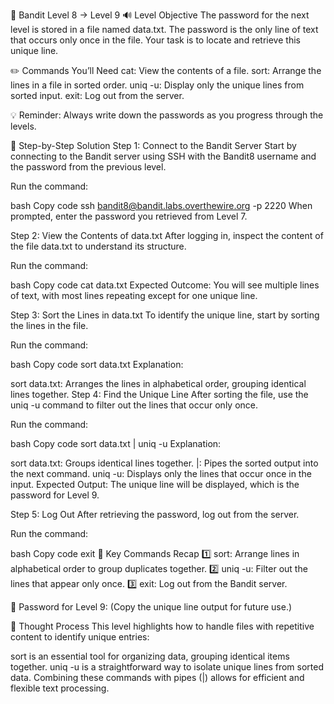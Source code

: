 🎲 Bandit Level 8 → Level 9
🔊 Level Objective
The password for the next level is stored in a file named data.txt. The password is the only line of text that occurs only once in the file. Your task is to locate and retrieve this unique line.

✏️ Commands You’ll Need
cat: View the contents of a file.
sort: Arrange the lines in a file in sorted order.
uniq -u: Display only the unique lines from sorted input.
exit: Log out from the server.

💡 Reminder: Always write down the passwords as you progress through the levels.

📃 Step-by-Step Solution
Step 1: Connect to the Bandit Server
Start by connecting to the Bandit server using SSH with the Bandit8 username and the password from the previous level.

Run the command:

bash
Copy code
ssh bandit8@bandit.labs.overthewire.org -p 2220
When prompted, enter the password you retrieved from Level 7.

Step 2: View the Contents of data.txt
After logging in, inspect the content of the file data.txt to understand its structure.

Run the command:

bash
Copy code
cat data.txt
Expected Outcome:
You will see multiple lines of text, with most lines repeating except for one unique line.

Step 3: Sort the Lines in data.txt
To identify the unique line, start by sorting the lines in the file.

Run the command:

bash
Copy code
sort data.txt
Explanation:

sort data.txt: Arranges the lines in alphabetical order, grouping identical lines together.
Step 4: Find the Unique Line
After sorting the file, use the uniq -u command to filter out the lines that occur only once.

Run the command:

bash
Copy code
sort data.txt | uniq -u
Explanation:

sort data.txt: Groups identical lines together.
|: Pipes the sorted output into the next command.
uniq -u: Displays only the lines that occur once in the input.
Expected Output:
The unique line will be displayed, which is the password for Level 9.

Step 5: Log Out
After retrieving the password, log out from the server.

Run the command:

bash
Copy code
exit
:round_pushpin: Key Commands Recap
:one: sort: Arrange lines in alphabetical order to group duplicates together.
:two: uniq -u: Filter out the lines that appear only once.
:three: exit: Log out from the Bandit server.

🔑 Password for Level 9: (Copy the unique line output for future use.)

🔎 Thought Process
This level highlights how to handle files with repetitive content to identify unique entries:

sort is an essential tool for organizing data, grouping identical items together.
uniq -u is a straightforward way to isolate unique lines from sorted data.
Combining these commands with pipes (|) allows for efficient and flexible text processing.